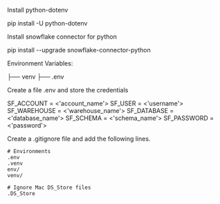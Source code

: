 Install python-dotenv

pip install -U python-dotenv


Install snowflake connector for python 

pip install --upgrade snowflake-connector-python


Environment Variables:

├── venv
├── .env

Create a file .env and store the credentials

SF_ACCOUNT    = <'account_name'>
SF_USER       = <'username'>
SF_WAREHOUSE  = <'warehouse_name'>
SF_DATABASE   = <'database_name'>
SF_SCHEMA     = <'schema_name'>
SF_PASSWORD   = <'password'>

Create a .gitignore file and add the following lines.

    # Environments
    .env
    .venv
    env/
    venv/

    # Ignore Mac DS_Store files
    .DS_Store
